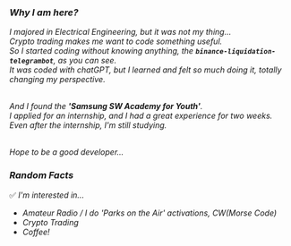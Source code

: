 ### ***Why I am here?***

*I majored in Electrical Engineering, but it was not my thing...<br>*
*Crypto trading makes me want to code something useful.<br>*
*So I started coding without knowing anything, the **`binance-liquidation-telegrambot`**, as you can see.<br>*
*It was coded with chatGPT, but I learned and felt so much doing it, totally changing my perspective.<br><br>*

*And I found the **'Samsung SW Academy for Youth'**.<br>*
*I applied for an internship, and I had a great experience for two weeks.<br>*
*Even after the internship, I'm still studying.<br><br>*

*Hope to be a good developer...<br>*

### ***Random Facts***
✅ *I'm interested in...<br>*
- *Amateur Radio / I do 'Parks on the Air' activations, CW(Morse Code)<br>*
- *Crypto Trading<br>*
- *Coffee!<br>*
